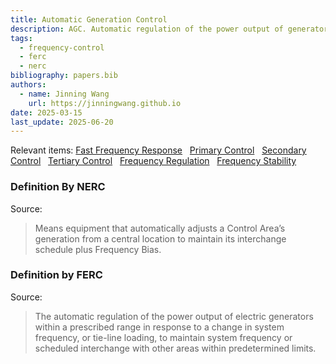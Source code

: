 ```yaml
---
title: Automatic Generation Control
description: AGC. Automatic regulation of the power output of generators.
tags:
  - frequency-control
  - ferc
  - nerc
bibliography: papers.bib
authors:
  - name: Jinning Wang
    url: https://jinningwang.github.io
date: 2025-03-15
last_update: 2025-06-20
---
```


Relevant items: [Fast Frequency Response](/wiki/fast-frequency-response) &nbsp; [Primary Control](/wiki/primary-control) &nbsp; [Secondary Control](/wiki/secondary-control) &nbsp; [Tertiary Control](/wiki/tertiary-control) &nbsp; [Frequency Regulation](/wiki/frequency-regulation) &nbsp; [Frequency Stability](/wiki/frequency-stability)

### Definition By NERC

Source: <d-cite key="nerc2024glossary"></d-cite>

> Means equipment that automatically adjusts a Control Area’s generation from a central location to maintain its interchange schedule plus Frequency Bias.

### Definition by FERC

Source: <d-cite key="ferc2020glossary"></d-cite>

> The automatic regulation of the power output of electric generators within a prescribed range in response to a change in system frequency, or tie-line loading, to maintain system frequency or scheduled interchange with other areas within predetermined limits.
